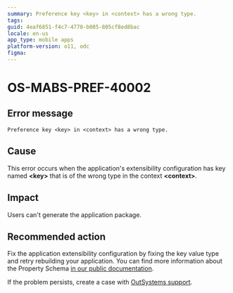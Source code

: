 ```yaml
---
summary: Preference key <key> in <context> has a wrong type.
tags:
guid: 4eaf6851-f4c7-4770-b005-805cf8ed8bac
locale: en-us
app_type: mobile apps
platform-version: o11, odc
figma:
---
```


# OS-MABS-PREF-40002

## Error message

`Preference key <key> in <context> has a wrong type.`

## Cause

This error occurs when the application's extensibility configuration has key named **&lt;key&gt;** that is of the wrong type in the context **&lt;context&gt;**.

## Impact

Users can't generate the application package.

## Recommended action

Fix the application extensibility configuration by fixing the key value type and retry rebuilding your application. You can find more information about the Property Schema [in our public documentation](https://success.outsystems.com/Documentation/11/Delivering_Mobile_Apps/Customize_Your_Mobile_App/Extensibility_Configurations_JSON_Schema#property-schema).

If the problem persists, create a case with [OutSystems support](https://www.outsystems.com/support/portal/open-support-case?ErrorCode=OS-MABS-PREF-40002).
